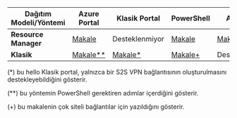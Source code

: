 | **Dağıtım Modeli/Yöntemi** | **Azure Portal** | **Klasik Portal** | **PowerShell** | **Azure CLI** |
| --- | --- | --- | --- | --- |
| **Resource Manager** |[Makale](../articles/vpn-gateway/vpn-gateway-howto-site-to-site-resource-manager-portal.md) |Desteklenmiyor |[Makale](../articles/vpn-gateway/vpn-gateway-create-site-to-site-rm-powershell.md) | [Makale](../articles/vpn-gateway/vpn-gateway-howto-site-to-site-resource-manager-cli.md) |
| **Klasik** |[Makale**](../articles/vpn-gateway/vpn-gateway-howto-site-to-site-classic-portal.md) |[Makale*](../articles/vpn-gateway/vpn-gateway-site-to-site-create.md) |[Makale+](../articles/vpn-gateway/vpn-gateway-multi-site.md) | Desteklenmiyor |

(*) bu hello Klasik portal, yalnızca bir S2S VPN bağlantısının oluşturulmasını destekleyebildiğini gösterir.

(**) bu yöntemin PowerShell gerektiren adımlar içerdiğini gösterir.

(+) bu makalenin çok siteli bağlantılar için yazıldığını gösterir.